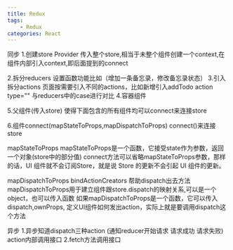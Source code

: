 ```yaml
---
title: Redux
tags:
    - Redux
categories: React
---
```


同步
1.创建store
  Provider 传入整个store,相当于未整个组件创建一个context,在组件内部引入context,即后面提到的connect
  <!-- more -->
2.拆分reducers
  设置函数功能比如（增加一条备忘录，修改备忘录状态）
3.引入拆分actions
  页面按需要引入不同的actions，比如新增引入addTodo action type="" 与reducers中的case进行对比
4.容器组件
  
5.父组件(传入store)
  使得下面包含的所有组件均可以connect来连接store
  
6.组件connect(mapStateToProps,mapDispatchToProps)
  connect()来连接store 
  
  mapStateToProps
  mapStateToProps是一个函数，它接受state作为参数，返回一个对象(store中的部分值)
  connect方法可以省略mapStateToProps参数，那样的话，UI 组件就不会订阅Store，就是说 Store 的更新不会引起 UI 组件的更新。

  mapDispatchToProps 
  bindActionCreators 帮助dispatch出去方法
  mapDispatchToProps用于建立组件跟store.dispatch的映射关系,可以是一个object，也可以传入函数 
  如果mapDispatchToProps是一个函数，它可以传入dispatch,ownProps, 定义UI组件如何发出action，实际上就是要调用dispatch这个方法

异步
1.异步知道dispatch三种action (通知reducer开始请求 请求成功 请求失败)
  action内部调用接口
2.fetch方法调用接口




